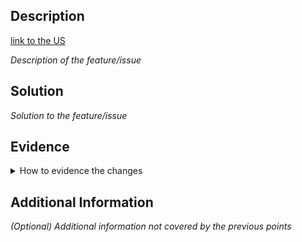 ## Description

[link to the US](#)

_Description of the feature/issue_

## Solution

_Solution to the feature/issue_

## Evidence

<details>
<summary>How to evidence the changes</summary>

Relevant screenshots or full description
</details>

## Additional Information

_(Optional) Additional information not covered by the previous points_
